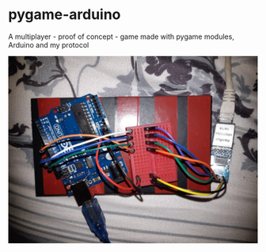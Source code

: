 # pygame-arduino
A multiplayer - proof of concept - game made with pygame modules, Arduino and my protocol

![](https://github.com/ancamariac/pygame-arduino/blob/master/hardware.jpg)

